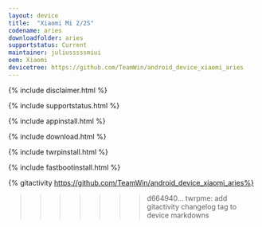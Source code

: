 ```yaml
---
layout: device
title:  "Xiaomi Mi 2/2S"
codename: aries
downloadfolder: aries
supportstatus: Current
maintainer: juliusssssmiui
oem: Xiaomi
devicetree: https://github.com/TeamWin/android_device_xiaomi_aries
---
```


{% include disclaimer.html %}

{% include supportstatus.html %}

{% include appinstall.html %}

{% include download.html %}

{% include twrpinstall.html %}

{% include fastbootinstall.html %}

{% gitactivity  https://github.com/TeamWin/android_device_xiaomi_aries%}
>>>>>>> d664940... twrpme: add gitactivity changelog tag to device markdowns
